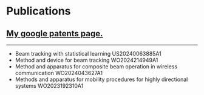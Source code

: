 
# Publications

## [My google patents page.](https://patents.google.com/?inventor=Mustafa+Ozkoc)
---

* Beam tracking with statistical learning US20240063885A1
* Method and device for beam tracking WO2024214949A1
* Method and apparatus for composite beam operation in wireless communication WO2024043627A1
* Methods and apparatus for mobility procedures for highly directional systems WO2023192310A1 
